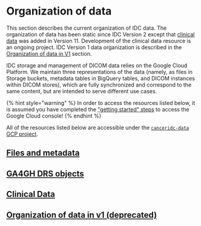 # Organization of data

This section describes the current organization of IDC data. The organization of data has been static since IDC Version 2 except that [clinical data](clinical.md) was added in Version 11. Development of the clinical data resource is an ongoing project. IDC Version 1 data organization is described in the [Organization of data in V1](https://github.com/ImagingDataCommons/IDC-Docs-dev/tree/23f41756fb1fc5d0f3c3a552f6dd0d4c1325a96e/data/README.md) section.

IDC storage and management of DICOM data relies on the Google Cloud Platform. We maintain three representations of the data \(namely, as files in Storage buckets, metadata tables in BigQuery tables, and DICOM instances within DICOM stores\), which are fully synchronized and correspond to the same content, but are intended to serve different use cases.

{% hint style="warning" %}
In order to access the resources listed below, it is assumed you have completed the ["getting started" steps](../../introduction/getting-started-with-gcp.md) to access the Google Cloud console!
{% endhint %}

All of the resources listed below are accessible under the [`canceridc-data` GCP project](https://console.cloud.google.com/home/dashboard?project=canceridc-data).

## [Files and metadata](files-and-metadata.md)

## [GA4GH DRS objects](guids-and-uuids.md)

## [Clinical Data](clinical.md)

## [Organization of data in v1 \(deprecated\)](organization-of-data-v1.md)


